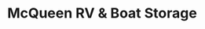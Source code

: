 ---
title: "McQueen RV & Boat Storage"
url: /chandler/mcqueen-rv-und-boat-storage/
shop: Wohnwagen
---